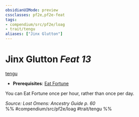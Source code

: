 ```yaml
---
obsidianUIMode: preview
cssclasses: pf2e,pf2e-feat
tags:
- compendium/src/pf2e/loag
- trait/tengu
aliases: ["Jinx Glutton"]
---
```

# Jinx Glutton  *Feat 13*  
[tengu](rules/traits/tengu-b1.md "Tengu Ancestry & Heritage Trait")  

- **Prerequisites**: [Eat Fortune](compendium/feats/eat-fortune-apg.md)

You can Eat Fortune once per hour, rather than once per day.

*Source: Lost Omens: Ancestry Guide p. 60*  
%% #compendium/src/pf2e/loag #trait/tengu %%